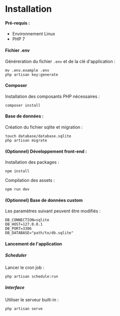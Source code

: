 # Installation

#### Pré-requis :

* Environnement Linux
* PHP 7

#### Fichier .env

Généreration du fichier `.env` et de la clé d'application :

```
mv .env.example .env
php artisan key:generate
```

#### Composer

Installation des composants PHP nécessaires :

```
composer install
```

#### Base de données :

Création du fichier sqlite et migration :

```
touch database/database.sqlite
php artisan migrate
```

#### (Optionnel) Développement front-end :

Installation des packages :

`npm install`

Compilation des assets :

`npm run dev`

#### (Optionnel) Base de données custom

Les paramètres suivant peuvent être modifiés :

```
DB_CONNECTION=sqlite
DB_HOST=127.0.0.1
DB_PORT=3306
DB_DATABASE="path/to/db.sqlite"
```

#### Lancement de l'application

##### Scheduler

Lancer le cron job :

`php artisan schedule:run`

##### Interface

Utiliser le serveur built-in :

`php artisan serve`

